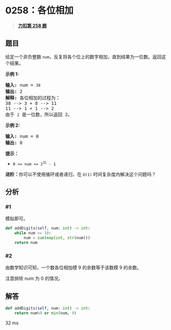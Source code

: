 # 0258：各位相加


> <u>**[力扣第 258 题](https://leetcode.cn/problems/add-digits/)**</u>

## 题目

<p>给定一个非负整数 <code>num</code>，反复将各个位上的数字相加，直到结果为一位数。返回这个结果。</p>



<p><strong>示例 1:</strong></p>

<pre>
<strong>输入:</strong> num =<strong> </strong><code>38</code>
<strong>输出:</strong> 2
<strong>解释: </strong>各位相加的过程为<strong>：
</strong>38 --&gt; 3 + 8 --&gt; 11
11 --&gt; 1 + 1 --&gt; 2
由于 <code>2</code> 是一位数，所以返回 2。
</pre>

<p><strong>示例 2:</strong></p>

<pre>
<strong>输入:</strong> num =<strong> </strong>0
<strong>输出:</strong> 0</pre>



<p><strong>提示：</strong></p>

<ul>
<li><code>0 &lt;= num &lt;= 2<sup>31</sup> - 1</code></li>
</ul>



<p><strong>进阶：</strong>你可以不使用循环或者递归，在 <code>O(1)</code> 时间复杂度内解决这个问题吗？</p>


## 分析

### #1

模拟即可。

```python
def addDigits(self, num: int) -> int:
    while num >= 10:
        num = sum(map(int, str(num)))
    return num
```

### #2

由数学知识可知，一个数各位相加模 9 的余数等于该数模 9 的余数。

注意排除 num 为 0 的情况。

## 解答

```python
def addDigits(self, num: int) -> int:
    return num%9 or min(num, 9)
```
32 ms
